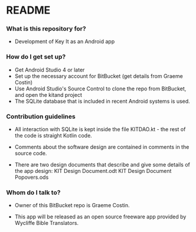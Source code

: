 # README #

### What is this repository for? ###

* Development of Key It as an Android app

### How do I get set up? ###

* Get Android Studio 4 or later 
* Set up the necessary account for BitBucket (get details from Graeme Costin)
* Use Android Studio's Source Control to clone the repo from BitBucket, and open the kitand project
* The SQLite database that is included in recent Android systems is used.


### Contribution guidelines ###

* All interaction with SQLite is kept inside the file KITDAO.kt - the rest of the code is straight Kotlin code.

* Comments about the software design are contained in comments in the source code.

* There are two design documents that describe and give some details of the app design:
	KIT Design Document.odt
	KIT Design Document Popovers.ods

### Whom do I talk to? ###

* Owner of this BitBucket repo is Graeme Costin.

* This app will be released as an open source freeware app provided by Wycliffe Bible Translators.
